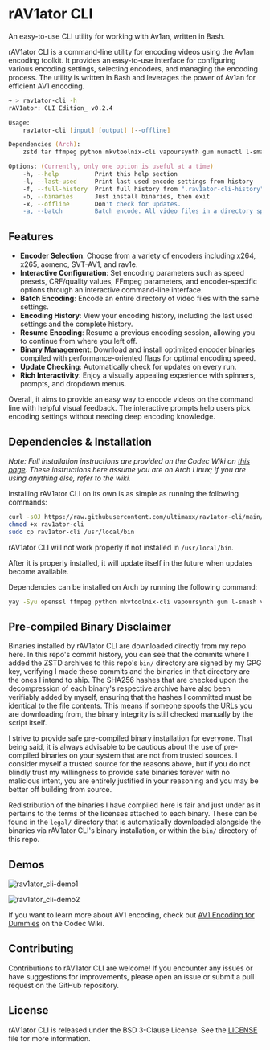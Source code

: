 # rAV1ator CLI
An easy-to-use CLI utility for working with Av1an, written in Bash.

rAV1ator CLI is a command-line utility for encoding videos using the Av1an encoding toolkit. It provides an easy-to-use interface for configuring various encoding settings, selecting encoders, and managing the encoding process. The utility is written in Bash and leverages the power of Av1an for efficient AV1 encoding.

```zsh
~ > rav1ator-cli -h
rAV1ator: CLI Edition_ v0.2.4

Usage:
	rav1ator-cli [input] [output] [--offline]

Dependencies (Arch):
	zstd tar ffmpeg python mkvtoolnix-cli vapoursynth gum numactl l-smash vapoursynth-plugin-lsmashsource av1an ffms2

Options: (Currently, only one option is useful at a time)
	-h, --help			Print this help section
	-l, --last-used		Print last used encode settings from history
	-f, --full-history	Print full history from ".rav1ator-cli-history" file
	-b, --binaries		Just install binaries, then exit
	-x, --offline		Don't check for updates.
	-a, --batch			Batch encode. All video files in a directory specified after this flag are encoded.
```

## Features

- **Encoder Selection**: Choose from a variety of encoders including x264, x265, aomenc, SVT-AV1, and rav1e.
- **Interactive Configuration**: Set encoding parameters such as speed presets, CRF/quality values, FFmpeg parameters, and encoder-specific options through an interactive command-line interface.
- **Batch Encoding**: Encode an entire directory of video files with the same settings.
- **Encoding History**: View your encoding history, including the last used settings and the complete history.
- **Resume Encoding**: Resume a previous encoding session, allowing you to continue from where you left off.
- **Binary Management**: Download and install optimized encoder binaries compiled with performance-oriented flags for optimal encoding speed.
- **Update Checking**: Automatically check for updates on every run.
- **Rich Interactivity**: Enjoy a visually appealing experience with spinners, prompts, and dropdown menus.

Overall, it aims to provide an easy way to encode videos on the command line with helpful visual feedback. The interactive prompts help users pick encoding settings without needing deep encoding knowledge.

## Dependencies & Installation

*Note: Full installation instructions are provided on the Codec Wiki on [this page](https://wiki.x266.mov/docs/utilities/rav1ator-cli). These instructions here assume you are on Arch Linux; if you are using anything else, refer to the wiki.*

Installing rAV1ator CLI on its own is as simple as running the following commands:

```bash
curl -sOJ https://raw.githubusercontent.com/ultimaxx/rav1ator-cli/main/rav1ator-cli
chmod +x rav1ator-cli
sudo cp rav1ator-cli /usr/local/bin
```

rAV1ator CLI will not work properly if not installed in `/usr/local/bin`.

After it is properly installed, it will update itself in the future when updates become available.

Dependencies can be installed on Arch by running the following command:

```bash
yay -Syu openssl ffmpeg python mkvtoolnix-cli vapoursynth gum l-smash vapoursynth-plugin-lsmashsource av1an ffms2
```

## Pre-compiled Binary Disclaimer

Binaries installed by rAV1ator CLI are downloaded directly from my repo here. In this repo's commit history, you can see that the commits where I added the ZSTD archives to this repo's `bin/` directory are signed by my GPG key, verifying I made these commits and the binaries in that directory are the ones I intend to ship. The SHA256 hashes that are checked upon the decompression of each binary's respective archive have also been verifiably added by myself, ensuring that the hashes I committed must be identical to the file contents. This means if someone spoofs the URLs you are downloading from, the binary integrity is still checked manually by the script itself.

I strive to provide safe pre-compiled binary installation for everyone. That being said, it is always advisable to be cautious about the use of pre-compiled binaries on your system that are not from trusted sources. I consider myself a trusted source for the reasons above, but if you do not blindly trust my willingness to provide safe binaries forever with no malicious intent, you are entirely justified in your reasoning and you may be better off building from source.

Redistribution of the binaries I have compiled here is fair and just under as it pertains to the terms of the licenses attached to each binary. These can be found in the `legal/` directory that is automatically downloaded alongside the binaries via rAV1ator CLI's binary installation, or within the `bin/` directory of this repo.

## Demos

![rav1ator_cli-demo1](./static/rav1ator_cli_demo1.avif)

![rav1ator_cli-demo2](./static/rav1ator_cli_demo2.avif)

If you want to learn more about AV1 encoding, check out [AV1 Encoding for Dummies](https://wiki.x266.mov/blog/av1-encoding-for-dummies) on the Codec Wiki.

## Contributing

Contributions to rAV1ator CLI are welcome! If you encounter any issues or have suggestions for improvements, please open an issue or submit a pull request on the GitHub repository.

## License

rAV1ator CLI is released under the BSD 3-Clause License. See the [LICENSE](LICENSE) file for more information.
